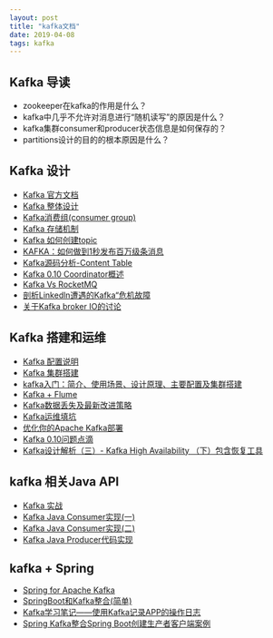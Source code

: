 ```yaml
---
layout: post
title: "kafka文档"
date: 2019-04-08
tags: kafka
---
```


## Kafka 导读
* zookeeper在kafka的作用是什么？
* kafka中几乎不允许对消息进行“随机读写”的原因是什么？
* kafka集群consumer和producer状态信息是如何保存的？
* partitions设计的目的的根本原因是什么？


## Kafka 设计
* [Kafka 官方文档](http://kafka.apachecn.org/)
* [Kafka 整体设计](https://www.jianshu.com/p/d3e963ff8b70)
* [Kafka消费组(consumer group)](http://www.cnblogs.com/huxi2b/p/6223228.html)
* [Kafka 存储机制](https://www.cnblogs.com/cynchanpin/p/7339537.html)
* [Kafka 如何创建topic](https://www.cnblogs.com/huxi2b/p/5923252.html)
* [KAFKA：如何做到1秒发布百万级条消息](https://blog.csdn.net/antony9118/article/details/71699651)
* [Kafka源码分析-Content Table](https://www.jianshu.com/p/aa274f8fe00f)
* [Kafka 0.10 Coordinator概述](https://www.cnblogs.com/byrhuangqiang/p/6384986.html)
* [Kafka Vs RocketMQ](https://fdx321.github.io/2018/01/03/Kafka-Vs-RocketMQ/)
* [剖析Linkedln遭遇的Kafka“危机故障](http://i.dataguru.cn/mportal.php?mod=view&aid=9468)
* [关于Kafka broker IO的讨论](https://www.cnblogs.com/huxi2b/p/9860192.html)



## Kafka 搭建和运维
* [Kafka 配置说明](https://www.cnblogs.com/rilley/p/5391268.html)
* [Kafka 集群搭建](https://blog.51cto.com/littledevil/2134694?source=dra)
* [kafka入门：简介、使用场景、设计原理、主要配置及集群搭建](https://www.cnblogs.com/likehua/p/3999538.html)
* [Kafka + Flume](https://www.cnblogs.com/daviddu/articles/7805094.html)
* [Kafka数据丢失及最新改进策略](http://lday.me/2017/10/08/0014_kafka_data_loss_and_new_mechanism/)
* [Kafka运维填坑](https://www.jianshu.com/p/d2cbaae38014)
* [优化你的Apache Kafka部署](https://www.jianshu.com/p/2a95d41614e8)
* [Kafka 0.10问题点滴](https://www.cnblogs.com/byrhuangqiang/p/6378773.html)
* [Kafka设计解析（三）- Kafka High Availability （下）包含恢复工具](https://www.jianshu.com/p/abfe67f5c2a7)


## kafka 相关Java API
* [Kafka 实战](https://www.cnblogs.com/hei12138/p/7805475.html)
* [Kafka Java Consumer实现(一)](https://www.cnblogs.com/liuming1992/p/6432506.html)
* [Kafka Java Consumer实现(二)](http://www.cnblogs.com/liuming1992/p/6432626.html)
* [Kafka Java Producer代码实现](https://www.cnblogs.com/liuming1992/p/6433055.html)



## kafka + Spring
* [Spring for Apache Kafka](https://spring.io/projects/spring-kafka)
* [SpringBoot和Kafka整合(简单)](https://blog.csdn.net/qq_18603599/article/details/81169488)
* [Kafka学习笔记——使用Kafka记录APP的操作日志](https://my.oschina.net/rightemperor/blog/920362)
* [Spring Kafka整合Spring Boot创建生产者客户端案例](https://my.oschina.net/rightemperor/blog/920362)



